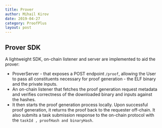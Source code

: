 ```yaml
---
title: Prover
author: Mihail Kirov
date: 2019-04-27
category: ProofPlus
layout: post
---
```


## Prover SDK
A lightweight SDK, on-chain listener and server are implemented to aid the prover:
-  ProverServer - that exposes a POST endpoint `/proof`, allowing the User to pass all constituents necessary for proof generation - the ELF binary and the private inputs. 
- An on-chain listener that fetches the proof generation request metadata and verifies correctness of the downloaded binary and inputs against the hashes. 
- It then starts the proof generation process locally. Upon successful proof generation, it returns the proof back to the requester off-chain. It also submits a task submission response to the on-chain protocol with the `taskId , proofHash and binaryHash`.